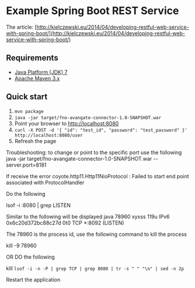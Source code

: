 Example Spring Boot REST Service
================================

The article: [http://kielczewski.eu/2014/04/developing-restful-web-service-with-spring-boot/](http://kielczewski.eu/2014/04/developing-restful-web-service-with-spring-boot/)

Requirements
------------
* [Java Platform (JDK) 7](http://www.oracle.com/technetwork/java/javase/downloads/index.html)
* [Apache Maven 3.x](http://maven.apache.org/)

Quick start
-----------
1. `mvn package`
2. `java -jar target/fno-avangate-connector-1.0-SNAPSHOT.war`
3. Point your browser to [http://localhost:8080](http://localhost:8080)
4. `curl -X POST -d '{ "id": "test_id", "password": "test_password" }' http://localhost:8080/user`
5. Refresh the page

Troubleshooting:
to change or point to the specific port use the following
java -jar target/fno-avangate-connector-1.0-SNAPSHOT.war --server.port=8181

If receive the error
coyote.http11.Http11NioProtocol : Failed to start end point associated with ProtocolHandler

Do the following

lsof -i :8080 | grep LISTEN

Similar to the following will be displayed
java    78960 xyxss  119u  IPv6 0x6c20d372bc88c27d      0t0  TCP *:8092 (LISTEN)

The 78960 is the process id, use the following command to kill the process

kill -9 78960

OR DO the following

kill `lsof -i -n -P | grep TCP | grep 8080 | tr -s " " "\n" | sed -n 2p`

Restart the application